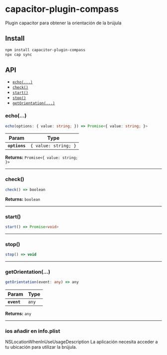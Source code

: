 # capacitor-plugin-compass

Plugin capacitor para obtener la orientación de la brújula

## Install

```bash
npm install capacitor-plugin-compass
npx cap sync
```

## API

<docgen-index>

* [`echo(...)`](#echo)
* [`check()`](#check)
* [`start()`](#start)
* [`stop()`](#stop)
* [`getOrientation(...)`](#getorientation)

</docgen-index>

<docgen-api>
<!--Update the source file JSDoc comments and rerun docgen to update the docs below-->

### echo(...)

```typescript
echo(options: { value: string; }) => Promise<{ value: string; }>
```

| Param         | Type                            |
| ------------- | ------------------------------- |
| **`options`** | <code>{ value: string; }</code> |

**Returns:** <code>Promise&lt;{ value: string; }&gt;</code>

--------------------


### check()

```typescript
check() => boolean
```

**Returns:** <code>boolean</code>

--------------------


### start()

```typescript
start() => Promise<void>
```

--------------------


### stop()

```typescript
stop() => void
```

--------------------


### getOrientation(...)

```typescript
getOrientation(event: any) => any
```

| Param       | Type             |
| ----------- | ---------------- |
| **`event`** | <code>any</code> |

**Returns:** <code>any</code>

--------------------

</docgen-api>

### ios añadir en info.plist
<key>NSLocationWhenInUseUsageDescription</key>
<string>La aplicación necesita acceder a tu ubicación para utilizar la brújula.</string>